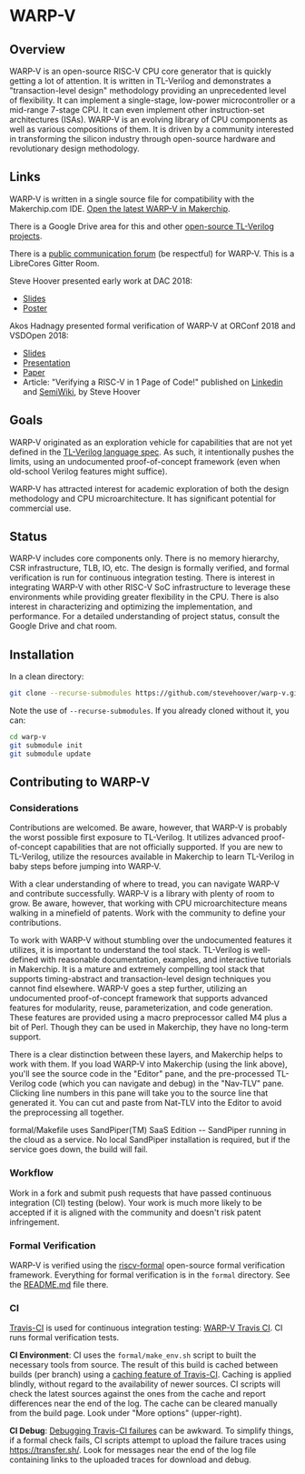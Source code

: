# WARP-V

## Overview

WARP-V is an open-source RISC-V CPU core generator that is quickly getting a lot of attention. It is written in TL-Verilog and demonstrates a "transaction-level design" methodology providing an unprecedented level of flexibility. It can implement a single-stage, low-power microcontroller or a mid-range 7-stage CPU. It can even implement other instruction-set architectures (ISAs). WARP-V is an evolving library of CPU components as well as various compositions of them. It is driven by a community interested in transforming the silicon industry through open-source hardware and revolutionary design methodology.

## Links

WARP-V is written in a single source file for compatibility with the Makerchip.com IDE.
<a href="http://www.makerchip.com/sandbox?code_url=https:%2F%2Fraw.githubusercontent.com%2Fstevehoover%2Fwarp-v%2Fmaster%2Fwarp-v.tlv" target="_blank" atom_fix="_">Open the latest WARP-V in Makerchip</a>.

There is a Google Drive area for this and other <a href="https://drive.google.com/drive/folders/1l9YTvpNZ0km3IlzlPaMvoLdriLw9B8Yk?usp=sharing" target="_blank" target="_blank" atom_fix="_">open-source TL-Verilog projects</a>.

There is a <a href="https://gitter.im/librecores/warp-v" target="_blank">public communication forum</a> (be respectful) for WARP-V. This is a LibreCores Gitter Room.

Steve Hoover presented early work at DAC 2018:
  - <a href="http://www.makerchip.com/module/pane/DAC2018_WARP-V_Presentation.pdf" target="_blank" target="_blank" atom_fix="_">Slides</a>
  - <a href="http://www.makerchip.com/module/pane/DAC2018_WARP-V_Poster.pdf" target="_blank" target="_blank" atom_fix="_">Poster</a>
  
Akos Hadnagy presented formal verification of WARP-V at ORConf 2018 and VSDOpen 2018:
  - <a href="https://docs.google.com/presentation/d/e/2PACX-1vQobRU9_QxRI8dguy0U9WYulMJUm4IWjHHKzz9o8nwId-KGiz8pOrTXsAgwjWEI8GLEipMQj2s8ChMy/pub?start=false&loop=false&delayms=30000" target="_blank" target="_blank" atom_fix="_">Slides</a>
  - <a href="https://www.youtube.com/watch?v=fqr4Z9wLNvQ&list=PLUg3wIOWD8yoZLznLfhXjlICGlx2tuwvT&index=14&t=21s" target="_blank">Presentation</a>
  - <a href="https://arxiv.org/pdf/1811.12474.pdf" target="_blank" target="_blank" atom_fix="_">Paper</a>
  - Article: "Verifying a RISC-V in 1 Page of Code!" published on <a href="https://www.linkedin.com/pulse/verifying-risc-v-1-page-code-steve-hoover/" target="_blank">Linkedin</a> and <a href="https://www.semiwiki.com/forum/content/7850-verifying-risc-v-1-page-code-e.html" target="_blank" target="_blank" atom_fix="_">SemiWiki</a>, by Steve Hoover

## Goals

WARP-V originated as an exploration vehicle for capabilities that are not yet defined in the <a href="http://tl-x.org/" target="_blank" target="_blank" atom_fix="_">TL-Verilog language spec</a>. As such, it intentionally pushes the limits, using an undocumented proof-of-concept framework (even when old-school Verilog features might suffice).

WARP-V has attracted interest for academic exploration of both the design methodology and CPU microarchitecture. It has significant potential for commercial use.

## Status

WARP-V includes core components only. There is no memory hierarchy, CSR infrastructure, TLB, IO, etc. The design is formally verified, and formal verification is run for continuous integration testing. There is interest in integrating WARP-V with other RISC-V SoC infrastructure to leverage these environments while providing greater flexibility in the CPU. There is also interest in characterizing and optimizing the implementation, and performance. For a detailed understanding of project status, consult the Google Drive and chat room.

## Installation

In a clean directory:

```sh
git clone --recurse-submodules https://github.com/stevehoover/warp-v.git
```

Note the use of `--recurse-submodules`. If you already cloned without it, you can:

```sh
cd warp-v
git submodule init
git submodule update
```

## Contributing to WARP-V

### Considerations

Contributions are welcomed. Be aware, however, that WARP-V is probably the worst possible first exposure to TL-Verilog. It utilizes advanced proof-of-concept capabilities that are not officially supported. If you are new to TL-Verilog, utilize the resources available in Makerchip to learn TL-Verilog in baby steps before jumping into WARP-V.

With a clear understanding of where to tread, you can navigate WARP-V and contribute successfully. WARP-V is a library with plenty of room to grow. Be aware, however, that working with CPU microarchitecture means walking in a minefield of patents. Work with the community to define your contributions.

To work with WARP-V without stumbling over the undocumented features it utilizes, it is important to understand the tool stack. TL-Verilog is well-defined with reasonable documentation, examples, and interactive tutorials in Makerchip. It is a mature and extremely compelling tool stack that supports timing-abstract and transaction-level design techniques you cannot find elsewhere. WARP-V goes a step further, utilizing an undocumented proof-of-concept framework that supports advanced features for modularity, reuse, parameterization, and code generation. These features are provided using a macro preprocessor called M4 plus a bit of Perl. Though they can be used in Makerchip, they have no long-term support.

There is a clear distinction between these layers, and Makerchip helps to work with them. If you load WARP-V into Makerchip (using the link above), you'll see the source code in the "Editor" pane, and the pre-processed TL-Verilog code (which you can navigate and debug) in the "Nav-TLV" pane. Clicking line numbers in this pane will take you to the source line that generated it. You can cut and paste from Nat-TLV into the Editor to avoid the preprocessing all together.

formal/Makefile uses SandPiper(TM) SaaS Edition -- SandPiper running in the cloud as a service. No local SandPiper installation is required, but if the service goes down, the build will fail.

### Workflow

Work in a fork and submit push requests that have passed continuous integration (CI) testing (below). Your work is much more likely to be accepted if it is aligned with the community and doesn't risk patent infringement.

### Formal Verification

WARP-V is verified using the <a href="https://github.com/cliffordwolf/riscv-formal" target="_blank" target="_blank" atom_fix="_">riscv-formal</a> open-source formal verification framework. Everything for formal verification is in the `formal` directory. See the <a href="https://github.com/stevehoover/warp-v/tree/master/formal" target="_blank" target="_blank" atom_fix="_">README.md</a> file there.

### CI

<a href="https://travis-ci.com/" target="_blank">Travis-CI</a> is used for continuous integration testing: <a href="https://travis-ci.com/stevehoover/warp-v" target="_blank" target="_blank" atom_fix="_">WARP-V Travis CI</a>. CI runs formal verification tests.

**CI Environment**: CI uses the `formal/make_env.sh` script to built the necessary tools from source. The result of this build is cached between builds (per branch) using a <a href="https://docs.travis-ci.com/user/caching" target="_blank" target="_blank" atom_fix="_">caching feature of Travis-CI</a>. Caching is applied blindly, without regard to the availability of newer sources. CI scripts will check the latest sources against the ones from the cache and report differences near the end of the log. The cache can be cleared manually from the build page. Look under "More options" (upper-right).

**CI Debug**: <a href="https://docs.travis-ci.com/user/running-build-in-debug-mode" target="_blank" target="_blank" atom_fix="_">Debugging Travis-CI failures</a> can be awkward. To simplify things, if a formal check fails, CI scripts attempt to upload the failure traces using https://transfer.sh/. Look for messages near the end of the log file containing links to the uploaded traces for download and debug.

